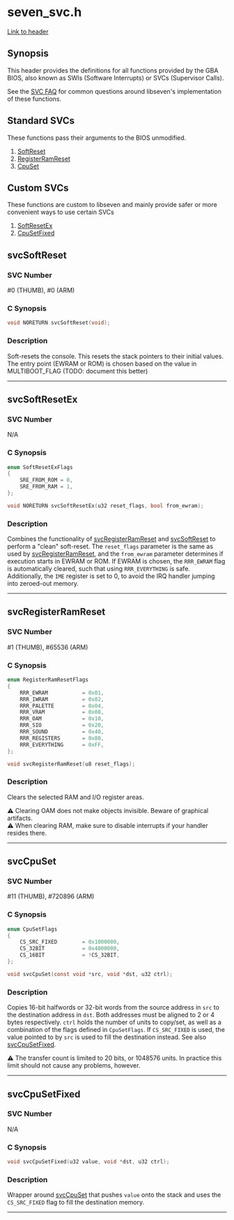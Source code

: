 # seven\_svc.h

[Link to header](../inc/seven_svc.h)


## Synopsis

This header provides the definitions for all functions provided by the GBA
BIOS, also known as SWIs (Software Interrupts) or SVCs (Supervisor Calls).

See the [SVC FAQ](./svc_faq.md) for common questions around libseven's
implementation of these functions.


## Standard SVCs

These functions pass their arguments to the BIOS unmodified.

1. [SoftReset][svcSoftReset]
2. [RegisterRamReset][svcRegisterRamReset]
3. [CpuSet][svcCpuSet]


## Custom SVCs

These functions are custom to libseven and mainly provide safer or more
convenient ways to use certain SVCs

1. [SoftResetEx][svcSoftResetEx]
2. [CpuSetFixed][svcCpuSetFixed]


## svcSoftReset

### SVC Number

\#0 (THUMB), \#0 (ARM)

### C Synopsis

```c
void NORETURN svcSoftReset(void);
```

### Description

Soft-resets the console. This resets the stack pointers to their initial values.
The entry point (EWRAM or ROM) is chosen based
on the value in MULTIBOOT\_FLAG (TODO: document this better)

---


## svcSoftResetEx

### SVC Number

N/A

### C Synopsis

```c
enum SoftResetExFlags
{
    SRE_FROM_ROM = 0,
    SRE_FROM_RAM = 1,
};

void NORETURN svcSoftResetEx(u32 reset_flags, bool from_ewram);
```

### Description

Combines the functionality of [svcRegisterRamReset] and [svcSoftReset] to
perform a "clean" soft-reset. The `reset_flags` parameter is the same as
used by [svcRegisterRamReset], and the `from_ewram` parameter determines
if execution starts in EWRAM or ROM. If EWRAM is chosen, the `RRR_EWRAM`
flag is automatically cleared, such that using `RRR_EVERYTHING` is safe.
Additionally, the `IME` register is set to 0, to avoid the IRQ handler jumping
into zeroed-out memory.

---


## svcRegisterRamReset

### SVC Number

\#1 (THUMB), \#65536 (ARM)

### C Synopsis

```c
enum RegisterRamResetFlags
{
    RRR_EWRAM           = 0x01,
    RRR_IWRAM           = 0x02,
    RRR_PALETTE         = 0x04,
    RRR_VRAM            = 0x08,
    RRR_OAM             = 0x10,
    RRR_SIO             = 0x20,
    RRR_SOUND           = 0x40,
    RRR_REGISTERS       = 0x80,
    RRR_EVERYTHING      = 0xFF,
};

void svcRegisterRamReset(u8 reset_flags);
```

### Description

Clears the selected RAM and I/O register areas.

⚠️ Clearing OAM does not make objects invisible. Beware of graphical artifacts.\
⚠️ When clearing RAM, make sure to disable interrupts if your handler resides
there.

---


## svcCpuSet

### SVC Number

\#11 (THUMB), \#720896 (ARM)

### C Synopsis

```c
enum CpuSetFlags
{
    CS_SRC_FIXED        = 0x1000000,
    CS_32BIT            = 0x4000000,
    CS_16BIT            = !CS_32BIT,
};

void svcCpuSet(const void *src, void *dst, u32 ctrl);
```

### Description

Copies 16-bit halfwords or 32-bit words from the source address in `src` to the
destination address in `dst`. Both addresses must be aligned to 2 or 4 bytes
respectively. `ctrl` holds the number of units to copy/set, as well as a
combination of the flags defined in `CpuSetFlags`. If `CS_SRC_FIXED` is used,
the value pointed to  by `src` is used to fill the destination instead.
See also [svcCpuSetFixed].

⚠️ The transfer count is limited to 20 bits, or 1048576 units. In practice this
limit should not cause any problems, however.

---


## svcCpuSetFixed

### SVC Number

N/A

### C Synopsis

```c
void svcCpuSetFixed(u32 value, void *dst, u32 ctrl);
```

### Description

Wrapper around [svcCpuSet] that pushes `value` onto the stack and uses the
`CS_SRC_FIXED` flag to fill the destination memory.

---


[svcSoftReset]: #svcsoftreset
[svcSoftResetEx]: #svcsoftresetex
[svcRegisterRamReset]: #svcregisterramreset
[svcCpuSet]: #svccpuset
[svcCpuSetFixed]: #svccpusetfixed
